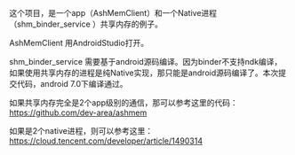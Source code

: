 这个项目，是一个app（AshMemClient）和一个Native进程（shm_binder_service ）共享内存的例子。

AshMemClient 用AndroidStudio打开。

shm_binder_service 需要基于android源码编译。因为binder不支持ndk编译，如果使用共享内存的进程是纯Native实现，那只能是android源码编译了。本次提交代码，android 7.0下编译通过。

如果共享内存完全是2个app级别的通信，那可以参考这里的代码：
https://github.com/dev-area/ashmem


如果是2个native进程，则可以参考这里：
https://cloud.tencent.com/developer/article/1490314
